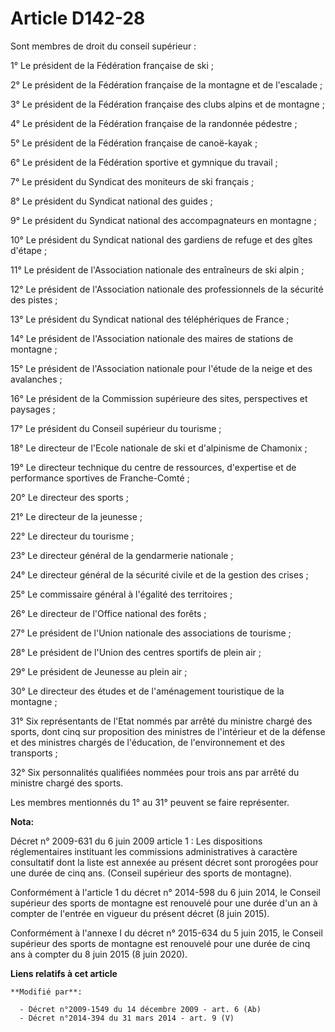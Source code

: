 # Article D142-28

Sont membres de droit du conseil supérieur : 

1° Le président de la Fédération française de ski ; 

2° Le président de la Fédération française de la montagne et de l'escalade ; 

3° Le président de la Fédération française des clubs alpins et de montagne ; 

4° Le président de la Fédération française de la randonnée pédestre ; 

5° Le président de la Fédération française de canoë-kayak ; 

6° Le président de la Fédération sportive et gymnique du travail ; 

7° Le président du Syndicat des moniteurs de ski français ; 

8° Le président du Syndicat national des guides ; 

9° Le président du Syndicat national des accompagnateurs en montagne ; 

10° Le président du Syndicat national des gardiens de refuge et des gîtes d'étape ; 

11° Le président de l'Association nationale des entraîneurs de ski alpin ; 

12° Le président de l'Association nationale des professionnels de la sécurité des pistes ; 

13° Le président du Syndicat national des téléphériques de France ; 

14° Le président de l'Association nationale des maires de stations de montagne ; 

15° Le président de l'Association nationale pour l'étude de la neige et des avalanches ; 

16° Le président de la Commission supérieure des sites, perspectives et paysages ; 

17° Le président du Conseil supérieur du tourisme ; 

18° Le directeur de l'Ecole nationale de ski et d'alpinisme de Chamonix ; 

19° Le directeur technique du centre de ressources, d'expertise et de performance sportives de Franche-Comté ; 

20° Le directeur des sports ; 

21° Le directeur de la jeunesse ; 

22° Le directeur du tourisme ; 

23° Le directeur général de la gendarmerie nationale ; 

24° Le directeur général de la sécurité civile et de la gestion des crises ; 

25° Le             commissaire général à l'égalité des territoires  ; 

26° Le directeur de l'Office national des forêts ; 

27° Le président de l'Union nationale des associations de tourisme ; 

28° Le président de l'Union des centres sportifs de plein air ; 

29° Le président de Jeunesse au plein air ; 

30° Le directeur des études et de l'aménagement touristique de la montagne ; 

31° Six représentants de l'Etat nommés par arrêté du ministre chargé des sports, dont cinq sur proposition des ministres de
l'intérieur et de la défense et des ministres chargés de l'éducation, de l'environnement et des transports ; 

32° Six personnalités qualifiées nommées pour trois ans par arrêté du ministre chargé des sports. 

Les membres mentionnés du 1° au 31° peuvent se faire représenter.

**Nota:**

Décret n° 2009-631 du 6 juin 2009 article 1 : Les dispositions réglementaires instituant les commissions administratives à
caractère consultatif dont la liste est annexée au présent décret sont prorogées pour une durée de cinq ans. (Conseil
supérieur des sports de montagne).

Conformément à l'article 1 du décret n° 2014-598 du 6 juin 2014, le Conseil supérieur des sports de montagne est renouvelé
pour une durée d'un an à compter de l'entrée en vigueur du présent décret (8 juin 2015).

Conformément à l'annexe I du décret n° 2015-634 du 5 juin 2015, le Conseil supérieur des sports de montagne est renouvelé
pour une durée de cinq ans à compter du 8 juin 2015 (8 juin 2020).

**Liens relatifs à cet article**

	**Modifié par**:

	  - Décret n°2009-1549 du 14 décembre 2009 - art. 6 (Ab)
	  - Décret n°2014-394 du 31 mars 2014 - art. 9 (V)
